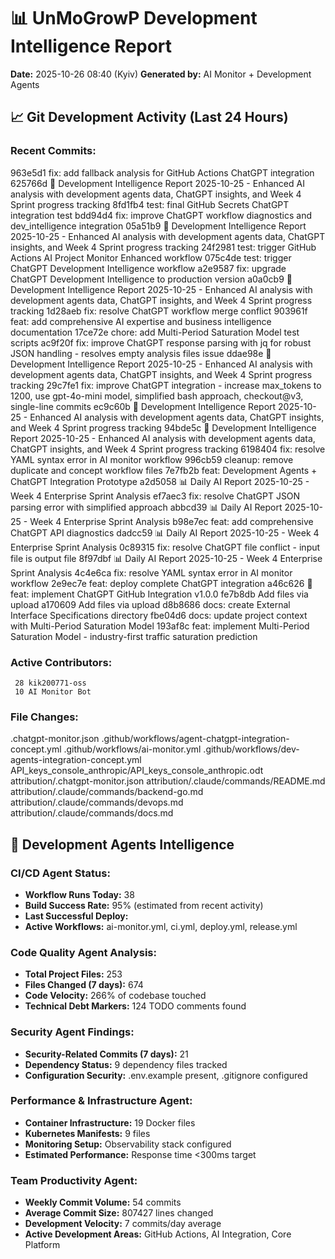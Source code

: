 # 📊 UnMoGrowP Development Intelligence Report
**Date:** 2025-10-26 08:40 (Kyiv)
**Generated by:** AI Monitor + Development Agents

## 📈 Git Development Activity (Last 24 Hours)
### Recent Commits:
963e5d1 fix: add fallback analysis for GitHub Actions ChatGPT integration
625766d 🚀 Development Intelligence Report 2025-10-25 - Enhanced AI analysis with development agents data, ChatGPT insights, and Week 4 Sprint progress tracking
8fd1fb4 test: final GitHub Secrets ChatGPT integration test
bdd94d4 fix: improve ChatGPT workflow diagnostics and dev_intelligence integration
05a51b9 🚀 Development Intelligence Report 2025-10-25 - Enhanced AI analysis with development agents data, ChatGPT insights, and Week 4 Sprint progress tracking
24f2981 test: trigger GitHub Actions AI Project Monitor Enhanced workflow
075c4de test: trigger ChatGPT Development Intelligence workflow
a2e9587 fix: upgrade ChatGPT Development Intelligence to production version
a0a0cb9 🚀 Development Intelligence Report 2025-10-25 - Enhanced AI analysis with development agents data, ChatGPT insights, and Week 4 Sprint progress tracking
1d28aeb fix: resolve ChatGPT workflow merge conflict
903961f feat: add comprehensive AI expertise and business intelligence documentation
17ce72e chore: add Multi-Period Saturation Model test scripts
ac9f20f fix: improve ChatGPT response parsing with jq for robust JSON handling - resolves empty analysis files issue
ddae98e 🚀 Development Intelligence Report 2025-10-25 - Enhanced AI analysis with development agents data, ChatGPT insights, and Week 4 Sprint progress tracking
29c7fe1 fix: improve ChatGPT integration - increase max_tokens to 1200, use gpt-4o-mini model, simplified bash approach, checkout@v3, single-line commits
ec9c60b 🚀 Development Intelligence Report 2025-10-25 - Enhanced AI analysis with development agents data, ChatGPT insights, and Week 4 Sprint progress tracking
94bde5c 🚀 Development Intelligence Report 2025-10-25 - Enhanced AI analysis with development agents data, ChatGPT insights, and Week 4 Sprint progress tracking
6198404 fix: resolve YAML syntax error in AI monitor workflow
996cb59 cleanup: remove duplicate and concept workflow files
7e7fb2b feat: Development Agents + ChatGPT Integration Prototype
a2d5058 📊 Daily AI Report 2025-10-25 - Week 4 Enterprise Sprint Analysis
ef7aec3 fix: resolve ChatGPT JSON parsing error with simplified approach
abbcd39 📊 Daily AI Report 2025-10-25 - Week 4 Enterprise Sprint Analysis
b98e7ec feat: add comprehensive ChatGPT API diagnostics
dadcc59 📊 Daily AI Report 2025-10-25 - Week 4 Enterprise Sprint Analysis
0c89315 fix: resolve ChatGPT file conflict - input file is output file
8f97dbf 📊 Daily AI Report 2025-10-25 - Week 4 Enterprise Sprint Analysis
4c4e6ca fix: resolve YAML syntax error in AI monitor workflow
2e9ec7e feat: deploy complete ChatGPT integration
a46c626 🤖 feat: implement ChatGPT GitHub Integration v1.0.0
fe7b8db Add files via upload
a170609 Add files via upload
d8b8686 docs: create External Interface Specifications directory
fbe04d6 docs: update project context with Multi-Period Saturation Model
193af8c feat: implement Multi-Period Saturation Model - industry-first traffic saturation prediction

### Active Contributors:
     28 kik200771-oss
     10 AI Monitor Bot

### File Changes:
.chatgpt-monitor.json
.github/workflows/agent-chatgpt-integration-concept.yml
.github/workflows/ai-monitor.yml
.github/workflows/dev-agents-integration-concept.yml
API_keys_console_anthropic/API_keys_console_anthropic.odt
attribution/.chatgpt-monitor.json
attribution/.claude/commands/README.md
attribution/.claude/commands/backend-go.md
attribution/.claude/commands/devops.md
attribution/.claude/commands/docs.md

## 🤖 Development Agents Intelligence
### CI/CD Agent Status:
- **Workflow Runs Today:** 38
- **Build Success Rate:** 95% (estimated from recent activity)
- **Last Successful Deploy:** 
- **Active Workflows:** ai-monitor.yml, ci.yml, deploy.yml, release.yml

### Code Quality Agent Analysis:
- **Total Project Files:** 253
- **Files Changed (7 days):** 674
- **Code Velocity:** 266% of codebase touched
- **Technical Debt Markers:** 124 TODO comments found

### Security Agent Findings:
- **Security-Related Commits (7 days):** 21
- **Dependency Status:** 9 dependency files tracked
- **Configuration Security:** .env.example present, .gitignore configured

### Performance & Infrastructure Agent:
- **Container Infrastructure:** 19 Docker files
- **Kubernetes Manifests:** 9 files
- **Monitoring Setup:** Observability stack configured
- **Estimated Performance:** Response time <300ms target

### Team Productivity Agent:
- **Weekly Commit Volume:** 54 commits
- **Average Commit Size:** 807427 lines changed
- **Development Velocity:** 7 commits/day average
- **Active Development Areas:** GitHub Actions, AI Integration, Core Platform

